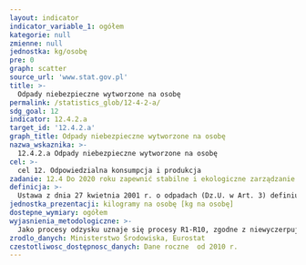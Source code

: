 ```yaml
---
layout: indicator
indicator_variable_1: ogółem
kategorie: null
zmienne: null
jednostka: kg/osobę
pre: 0
graph: scatter
source_url: 'www.stat.gov.pl'
title: >-
  Odpady niebezpieczne wytworzone na osobę
permalink: /statistics_glob/12-4-2-a/
sdg_goal: 12
indicator: 12.4.2.a
target_id: '12.4.2.a'
graph_title: Odpady niebezpieczne wytworzone na osobę
nazwa_wskaznika: >-
  12.4.2.a Odpady niebezpieczne wytworzone na osobę
cel: >-
  cel 12. Odpowiedzialna konsumpcja i produkcja
zadanie: 12.4 Do 2020 roku zapewnić stabilne i ekologiczne zarządzanie chemikaliami i wszystkimi odpadami podczas ich całego cyklu życia, zgodnie z ustaleniami międzynarodowymi. Znacząco zmniejszyć poziom tych substancji w powietrzu, wodzie i glebie, tym samym minimalizując ich negatywny wpływ na zdrowie człowieka i środowisko
definicja: >-
  Ustawa z dnia 27 kwietnia 2001 r. o odpadach (Dz.U. w Art. 3) definiuje odpady niebezpieczne jako „każdą substancję lub przedmiot, których posiadacz pozbywa się, zamierza pozbyć się lub do ich pozbycia się jest obowiązany”, a których cechy, właściwości oraz ewentualny skład zostały przedstawione, w załącznikach nr 2A, 2B, 3 i 4 do w/w ustawy. Załączniki te są integralną częścią art. 3 ust. 2 ustawy o odpadach.(1) Ilość odpadów niebezpiecznych wytworzonych w kraju w kilogramach i zaraportowanych zgodnie z ustawą o odpadach .(2) Stosunek masy odpadów niebezpiecznych przekazanych do instalacji odzysku w kilogramach do masy wytworzonych odpadów niebezpiecznych.(3) Stosunek masy odpadów niebezpiecznych przekazanych do instalacji unieszkodliwianych do masy wytworzonych odpadów niebezpiecznych.
jednostka_prezentacji: kilogramy na osobę [kg na osobę]
dostepne_wymiary: ogółem
wyjasnienia_metodologiczne: >-
  Jako procesy odzysku uznaje się procesy R1-R10, zgodne z niewyczerpującym wykazem procesów odzysku, ujęte w Załączniku nr 1 do ustawy z dnia 14 grudnia 2012 r. o odpadach (Dz. U. 2013, poz. 21).Jako procesy unieszkodliwiania uznaje się procesy D1- D12, zgodne z niewyczerpującym wykazem procesów unieszkodliwiania, ujęte w Załączniku nr 2 do ustawy z dnia 14 grudnia 2012 r. o odpadach (Dz. U. 2013, poz. 21).Udział procentowy oblicza się jako stosunek masy odpadów odzyskanych, odpadów unieszkodliwionych do odpadów wytworzonych.
zrodlo_danych: Ministerstwo Środowiska, Eurostat
czestotliwosc_dostępnosc_danych: Dane roczne  od 2010 r.
---
```

